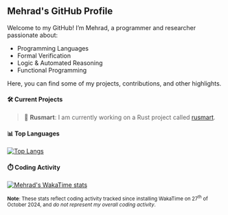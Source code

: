 ## Mehrad's GitHub Profile
Welcome to my GitHub! I’m Mehrad, a programmer and researcher passionate about:

- Programming Languages
- Formal Verification
- Logic & Automated Reasoning
- Functional Programming

Here, you can find some of my projects, contributions, and other highlights.

#### 🛠️ Current Projects

> 📌 **Rusmart**: I am currently working on a Rust project called [rusmart](https://github.com/meng-xu-cs/rusmart).

#### 📊 Top Languages
[![Top Langs](https://github-readme-stats-m8pp.vercel.app/api/top-langs/?username=mehrad31415&exclude_repo=github-readme-stats&hide=lex,yacc,batchfile,shell,css,ejs,jupyter%20notebook,html&langs_count=7&count_private=true&theme=moltack&hide_border=true&size_weight=0.63&count_weight=0.37)](https://github.com/anuraghazra/github-readme-stats)

#### ⏱️ Coding Activity
[![Mehrad's WakaTime stats](https://github-readme-stats-git-master-mehrads-projects-1ae55fda.vercel.app/api/wakatime?username=mehrad31415)](https://github.com/anuraghazra/github-readme-stats)

<sub>**Note**: These stats reflect coding activity tracked since installing WakaTime on 27<sup>th</sup> of October 2024, and _do not represent my overall coding activity_.</sub>
